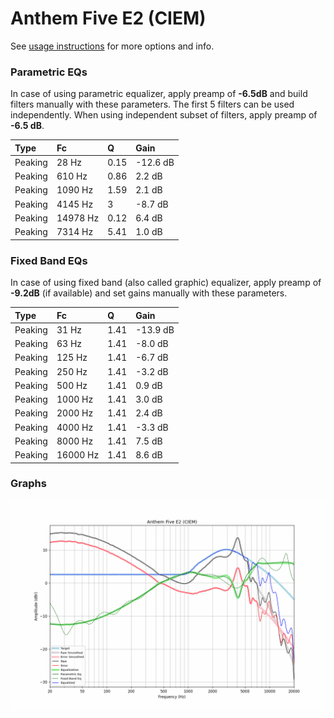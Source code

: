 # Anthem Five E2 (CIEM)
See [usage instructions](https://github.com/jaakkopasanen/AutoEq#usage) for more options and info.

### Parametric EQs
In case of using parametric equalizer, apply preamp of **-6.5dB** and build filters manually
with these parameters. The first 5 filters can be used independently.
When using independent subset of filters, apply preamp of **-6.5 dB**.

| Type    | Fc       |    Q | Gain     |
|:--------|:---------|:-----|:---------|
| Peaking | 28 Hz    | 0.15 | -12.6 dB |
| Peaking | 610 Hz   | 0.86 | 2.2 dB   |
| Peaking | 1090 Hz  | 1.59 | 2.1 dB   |
| Peaking | 4145 Hz  | 3    | -8.7 dB  |
| Peaking | 14978 Hz | 0.12 | 6.4 dB   |
| Peaking | 7314 Hz  | 5.41 | 1.0 dB   |

### Fixed Band EQs
In case of using fixed band (also called graphic) equalizer, apply preamp of **-9.2dB**
(if available) and set gains manually with these parameters.

| Type    | Fc       |    Q | Gain     |
|:--------|:---------|:-----|:---------|
| Peaking | 31 Hz    | 1.41 | -13.9 dB |
| Peaking | 63 Hz    | 1.41 | -8.0 dB  |
| Peaking | 125 Hz   | 1.41 | -6.7 dB  |
| Peaking | 250 Hz   | 1.41 | -3.2 dB  |
| Peaking | 500 Hz   | 1.41 | 0.9 dB   |
| Peaking | 1000 Hz  | 1.41 | 3.0 dB   |
| Peaking | 2000 Hz  | 1.41 | 2.4 dB   |
| Peaking | 4000 Hz  | 1.41 | -3.3 dB  |
| Peaking | 8000 Hz  | 1.41 | 7.5 dB   |
| Peaking | 16000 Hz | 1.41 | 8.6 dB   |

### Graphs
![](./Anthem%20Five%20E2%20(CIEM).png)